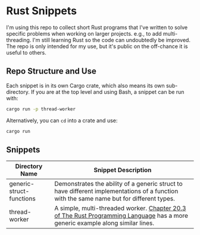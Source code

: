 # Rust Snippets

I'm using this repo to collect short Rust programs that I've written to solve specific problems
when working on larger projects. e.g., to add multi-threading. I'm still learning Rust so the
code can undoubtedly be improved. The repo is only intended for my use, but it's public on the
off-chance it is useful to others.

## Repo Structure and Use

Each snippet is in its own Cargo crate, which also means its own sub-directory. If you are at the
top level and using Bash, a snippet can be run with:
```bash
cargo run -p thread-worker
```

Alternatively, you can ```cd``` into a crate and use:
```bash
cargo run
```

## Snippets

| Directory Name | Snippet Description |
| --- | --- |
| generic-struct-functions | Demonstrates the ability of a generic struct to have different implementations of a function with the same name but for different types. |
| thread-worker | A simple, multi-threaded worker. [Chapter 20.3 of The Rust Programming Language](https://doc.rust-lang.org/book/ch20-03-graceful-shutdown-and-cleanup.html) has a more generic example along similar lines. |

